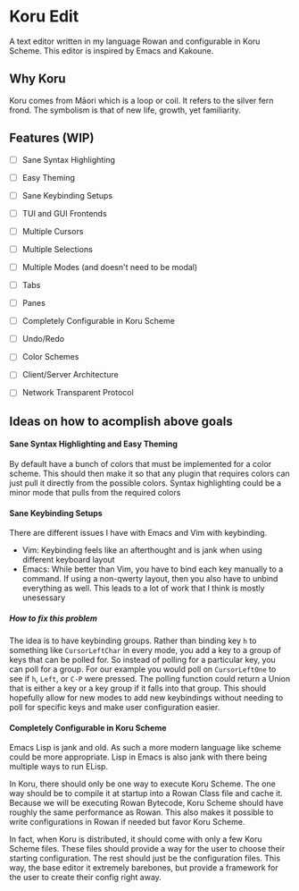 # Koru Edit
A text editor written in my language Rowan and configurable in Koru Scheme.
This editor is inspired by Emacs and Kakoune.

## Why Koru
Koru comes from Māori which is a loop or coil.
It refers to the silver fern frond.
The symbolism is that of new life, growth, yet familiarity.

## Features (WIP)
- [ ] Sane Syntax Highlighting
- [ ] Easy Theming
- [ ] Sane Keybinding Setups
- [ ] TUI and GUI Frontends
- [ ] Multiple Cursors
- [ ] Multiple Selections
- [ ] Multiple Modes (and doesn't need to be modal)
- [ ] Tabs
- [ ] Panes
- [ ] Completely Configurable in Koru Scheme
- [ ] Undo/Redo
- [ ] Color Schemes
- [ ] Client/Server Architecture
- [ ] Network Transparent Protocol



## Ideas on how to acomplish above goals
#### Sane Syntax Highlighting and Easy Theming
By default have a bunch of colors that must be implemented for a color scheme. 
This should then make it so that any plugin that requires colors can just pull it directly from the possible colors.
Syntax highlighting could be a minor mode that pulls from the required colors

#### Sane Keybinding Setups
There are different issues I have with Emacs and Vim with keybinding.
* Vim: Keybinding feels like an afterthought and is jank when using different keyboard layout
* Emacs: While better than Vim, you have to bind each key manually to a command. If using a non-qwerty layout, then you also have to unbind everything as well. This leads to a lot of work that I think is mostly unesessary
##### How to fix this problem
The idea is to have keybinding groups. 
Rather than binding key `h` to something like `CursorLeftChar` in every mode, you add a key to a group of keys that can be polled for. 
So instead of polling for a particular key, you can poll for a group.
For our example you would poll on `CursorLeftOne` to see if `h`, `Left`, or `C-P` were pressed.
The polling function could return a Union that is either a key or a key group if it falls into that group.
This should hopefully allow for new modes to add new keybindings without needing to poll for specific keys and make user configuration easier.

#### Completely Configurable in Koru Scheme
Emacs Lisp is jank and old. As such a more modern language like scheme could be more appropriate. 
Lisp in Emacs is also jank with there being multiple ways to run ELisp.

In Koru, there should only be one way to execute Koru Scheme. 
The one way should be to compile it at startup into a Rowan Class file and cache it.
Because we will be executing Rowan Bytecode, Koru Scheme should have roughly the same performance as Rowan. 
This also makes it possible to write configurations in Rowan if needed but favor Koru Scheme.

In fact, when Koru is distributed, it should come with only a few Koru Scheme files.
These files should provide a way for the user to choose their starting configuration.
The rest should just be the configuration files.
This way, the base editor it extremely barebones, but provide a framework for the user to create their config right away.
